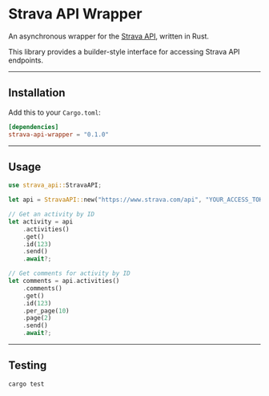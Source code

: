 # Strava API Wrapper

An asynchronous wrapper for the [Strava API](https://developers.strava.com/), written in Rust.

This library provides a builder-style interface for accessing Strava API endpoints.

---

## Installation

Add this to your `Cargo.toml`:

```toml
[dependencies]
strava-api-wrapper = "0.1.0"
```

---

## Usage

```rust
use strava_api::StravaAPI;

let api = StravaAPI::new("https://www.strava.com/api", "YOUR_ACCESS_TOKEN");

// Get an activity by ID
let activity = api
    .activities()
    .get()
    .id(123)
    .send()
    .await?;
```
```rust
// Get comments for activity by ID
let comments = api.activities()
    .comments()
    .get()
    .id(123)
    .per_page(10)
    .page(2)
    .send()
    .await?;
```
---

## Testing

```bash
cargo test
```
